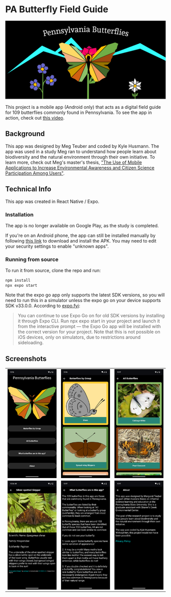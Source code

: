 # PA Butterfly Field Guide

![](pa-butterfly-cover.jpg)

This project is a mobile app (Android only) that acts as a digital field guide
for 109 butterflies commonly found in Pennsylvania. To see the app in action,
check out [this video](https://www.youtube.com/shorts/v0gf1vskvGs).

## Background

This app was designed by Meg Teuber and coded by Kyle Husmann. The app was used
in a study Meg ran to understand how people learn about biodiversity and the
natural environment through their own initiative. To learn more, check out Meg's
master's thesis,
["The Use of Mobile Applications to Increase Environmental Awareness and Citizen Science Participation Among Users"](https://etda.libraries.psu.edu/catalog/17455mrt226).

## Technical Info

This app was created in React Native / Expo.

### Installation

The app is no longer available on Google Play, as the study is completed.

If you're on an Android phone, the app can still be installed manually by
following
[this link](https://github.com/khusmann/pa-butterfly-field-guide/releases/download/v2.0.0/pa-butterfly-field-guide.apk)
to download and install the APK. You may need to edit your security settings to
enable "unknown apps".

### Running from source

To run it from source, clone the repo and run:

```
npm install
npx expo start
```

Note that the expo go app only supports the latest SDK versions, so you will
need to run this in a simulator unless the expo go on your device supports SDK
v33.0.0. According to
[expo.fyi](https://github.com/expo/fyi/blob/main/outdated-sdk-versions.md):

> You can continue to use Expo Go on for old SDK versions by installing it
> through Expo CLI. Run npx expo start in your project and launch it from the
> interactive prompt — the Expo Go app will be installed with the correct
> version for your project. Note that this is not possible on iOS devices, only
> on simulators, due to restrictions around sideloading.

## Screenshots

<table>
<tr>
<td width = "33%"> <img src="screenshots/home.png"> </td>
<td width = "33%"><img src="screenshots/by-group.png"></td>
<td width = "33%"><img src="screenshots/all.png"></td>
</tr>
<tr>
<td width = "33%"> <img src="screenshots/butterfly-info.png"> </td>
<td width = "33%"><img src="screenshots/what-butterflies.png"></td>
<td width = "33%"><img src="screenshots/about.png"></td>
</tr>
</table>
